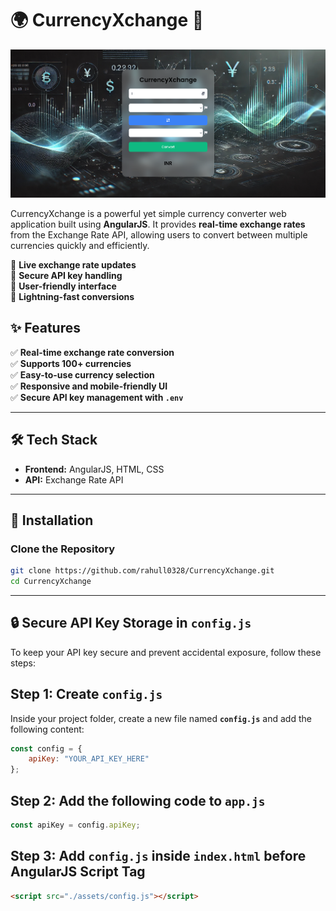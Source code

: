 # 🌍 CurrencyXchange 💱

<img src="./assets/banner.png">

<br />

CurrencyXchange is a powerful yet simple currency converter web application built using **AngularJS**. It provides **real-time exchange rates** from the Exchange Rate API, allowing users to convert between multiple currencies quickly and efficiently.  

🔹 **Live exchange rate updates**  
🔹 **Secure API key handling**  
🔹 **User-friendly interface**  
🔹 **Lightning-fast conversions**  

## ✨ Features  

✅ **Real-time exchange rate conversion**  
✅ **Supports 100+ currencies**  
✅ **Easy-to-use currency selection**  
✅ **Responsive and mobile-friendly UI**  
✅ **Secure API key management with `.env`**  

---

## 🛠️ Tech Stack  

- **Frontend:** AngularJS, HTML, CSS  
- **API:** Exchange Rate API  

---

## 🚀 Installation  

###  Clone the Repository  
```sh
git clone https://github.com/rahull0328/CurrencyXchange.git
cd CurrencyXchange
```
---

## 🔒 Secure API Key Storage in `config.js`

To keep your API key secure and prevent accidental exposure, follow these steps:

## Step 1: Create `config.js`
Inside your project folder, create a new file named **`config.js`** and add the following content:

```javascript
const config = {
    apiKey: "YOUR_API_KEY_HERE"
};
```

## Step 2: Add the following code to **`app.js`**
```javascript
const apiKey = config.apiKey;
```

## Step 3: Add **`config.js`** inside **`index.html`** before AngularJS Script Tag

```html
<script src="./assets/config.js"></script>
```